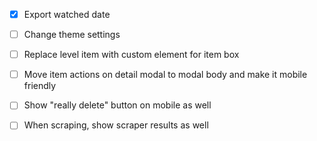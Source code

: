 - [x] Export watched date
- [ ] Change theme settings
- [ ] Replace level item with custom element for item box

- [ ] Move item actions on detail modal to modal body and make it mobile
    friendly
- [ ] Show "really delete" button on mobile as well

- [ ] When scraping, show scraper results as well
